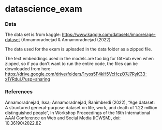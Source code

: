 # datascience_exam



### Data
The data set is from kaggle: https://www.kaggle.com/datasets/imoore/age-dataset (Annamoradnejad & Annamoradnejad (2022)


The data used for the exam is uploaded in the data folder as a zipped file. 

The text embeddings used in the models are too big for GitHub even when zipped, so if you don't want to run the entire code, the files can be downloaded from here: https://drive.google.com/drive/folders/1ryos5F4kH5VcHczO7J7RyK33-x1YRduU?usp=sharing 



### References
Annamoradnejad, Issa; Annamoradnejad, Rahimberdi (2022), “Age dataset: A structured general-purpose dataset on life, work, and death of 1.22 million distinguished people”, In Workshop Proceedings of the 16th International AAAI Conference on Web and Social Media (ICWSM), doi: 10.36190/2022.82


